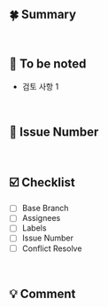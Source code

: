 ## 🍀 Summary
<!-- 어떤 내용의 PR인가요? -->

<br>

## 🌱 To be noted
<!-- PR을 검토할 때 확인해야 할 사항이 있나요? -->
- 검토 사항 1
<br>

## 💫 Issue Number
<!-- 이슈 번호를 작성해주세요 -->

<br>

## ☑️ Checklist
<!-- PR 요청 시 체크해주세요 -->
- [ ] Base Branch
- [ ] Assignees
- [ ] Labels
- [ ] Issue Number
- [ ] Conflict Resolve
<br>

## 💡 Comment
<!-- 전달하고 싶은 내용이 있나요? -->
